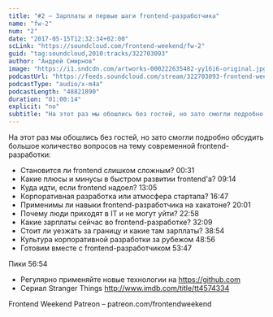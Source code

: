 ```yaml
---
title: "#2 – Зарплаты и первые шаги frontend-разработчика"
name: "fw-2"
num: "2"
date: "2017-05-15T12:32:34+02:00"
scLink: "https://soundcloud.com/frontend-weekend/fw-2"
guid: "tag:soundcloud,2010:tracks/322703093"
author: "Андрей Смирнов"
image: "https://i1.sndcdn.com/artworks-000222635482-yy16i6-original.jpg"
podcastUrl: "https://feeds.soundcloud.com/stream/322703093-frontend-weekend-fw-2.m4a"
podcastType: "audio/x-m4a"
podcastLength: "48821890"
duration: "01:00:14"
explicit: "no"
subtitle: "На этот раз мы обошлись без гостей, но зато смогли подробно обсудить большое количество вопросов на тему современной frontend-разработки:"
---
```

На этот раз мы обошлись без гостей, но зато смогли подробно обсудить большое количество вопросов на тему современной frontend-разработки:

- Становится ли frontend слишком сложным? <timecode>00:31</timecode>
- Какие плюсы и минусы в быстром развитии frontend'а? <timecode>09:14</timecode>
- Куда идти, если frontend надоел? <timecode>13:05</timecode>
- Корпоративная разработка или атмосфера стартапа? <timecode>16:47</timecode>
- Применимы ли навыки frontend-разработчика на хакатоне? <timecode>20:01</timecode>
- Почему люди приходят в IT и не могут уйти? <timecode>22:58</timecode>
- Какие зарплаты сейчас во frontend-разработке? <timecode>32:09</timecode>
- Стоит ли уезжать за границу и какие там зарплаты? <timecode>38:54</timecode>
- Культура корпоративной разработки за рубежом <timecode>48:56</timecode>
- Готовим вместе с frontend-разработчиком <timecode>53:47</timecode>

Пики <timecode>56:54</timecode>
- Регулярно применяйте новые технологии на https://github.com
- Сериал Stranger Things http://www.imdb.com/title/tt4574334

Frontend Weekend Patreon – patreon.com/frontendweekend